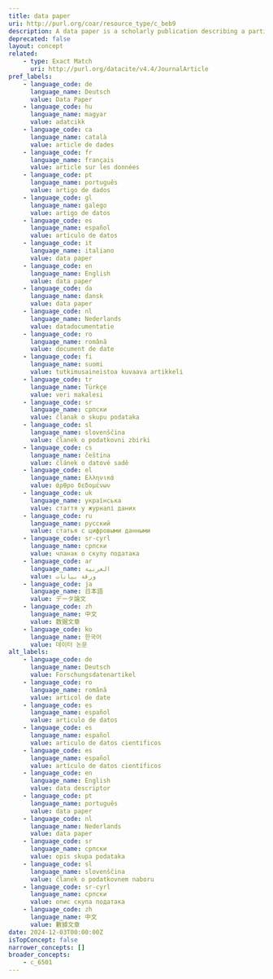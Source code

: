 ```yaml
---
title: data paper
uri: http://purl.org/coar/resource_type/c_beb9
description: A data paper is a scholarly publication describing a particular dataset or group of dataset, published in the form of a peer-reviewed article in a scholarly journal. The main purpose of a data paper is to describe data, the circumstances of their collection, and information related to data features, access and potential reuse. Adapted from https://en.wikipedia.org/wiki/Data_paper and http://www.gbif.org/publishing-data/data-papers
deprecated: false
layout: concept
related:
    - type: Exact Match
      uri: http://purl.org/datacite/v4.4/JournalArticle
pref_labels:
    - language_code: de
      language_name: Deutsch
      value: Data Paper
    - language_code: hu
      language_name: magyar
      value: adatcikk
    - language_code: ca
      language_name: català
      value: article de dades
    - language_code: fr
      language_name: français
      value: article sur les données
    - language_code: pt
      language_name: português
      value: artigo de dados
    - language_code: gl
      language_name: galego
      value: artigo de datos
    - language_code: es
      language_name: español
      value: artículo de datos
    - language_code: it
      language_name: italiano
      value: data paper
    - language_code: en
      language_name: English
      value: data paper
    - language_code: da
      language_name: dansk
      value: data paper
    - language_code: nl
      language_name: Nederlands
      value: datadocumentatie
    - language_code: ro
      language_name: română
      value: document de date
    - language_code: fi
      language_name: suomi
      value: tutkimusaineistoa kuvaava artikkeli
    - language_code: tr
      language_name: Türkçe
      value: veri makalesi
    - language_code: sr
      language_name: српски
      value: članak o skupu podataka
    - language_code: sl
      language_name: slovenščina
      value: članek o podatkovni zbirki
    - language_code: cs
      language_name: čeština
      value: článek o datové sadě
    - language_code: el
      language_name: Ελληνικά
      value: άρθρο δεδομένων
    - language_code: uk
      language_name: українська
      value: стаття у журналі даних
    - language_code: ru
      language_name: русский
      value: статья с цифровыми данными
    - language_code: sr-cyrl
      language_name: српски
      value: чланак о скупу података
    - language_code: ar
      language_name: العربية
      value: ورقة بيانات
    - language_code: ja
      language_name: 日本語
      value: データ論文
    - language_code: zh
      language_name: 中文
      value: 数据文章
    - language_code: ko
      language_name: 한국어
      value: 데이터 논문
alt_labels:
    - language_code: de
      language_name: Deutsch
      value: Forschungsdatenartikel
    - language_code: ro
      language_name: română
      value: articol de date
    - language_code: es
      language_name: español
      value: articulo de datos
    - language_code: es
      language_name: español
      value: articulo de datos cientificos
    - language_code: es
      language_name: español
      value: artículo de datos científicos
    - language_code: en
      language_name: English
      value: data descriptor
    - language_code: pt
      language_name: português
      value: data paper
    - language_code: nl
      language_name: Nederlands
      value: data paper
    - language_code: sr
      language_name: српски
      value: opis skupa podataka
    - language_code: sl
      language_name: slovenščina
      value: članek o podatkovnem naboru
    - language_code: sr-cyrl
      language_name: српски
      value: опис скупа података
    - language_code: zh
      language_name: 中文
      value: 數據文章
date: 2024-12-03T00:00:00Z
isTopConcept: false
narrower_concepts: []
broader_concepts:
    - c_6501
---
```


